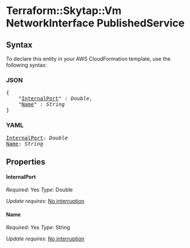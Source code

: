 # Terraform::Skytap::Vm NetworkInterface PublishedService

## Syntax

To declare this entity in your AWS CloudFormation template, use the following syntax:

### JSON

<pre>
{
    "<a href="#internalport" title="InternalPort">InternalPort</a>" : <i>Double</i>,
    "<a href="#name" title="Name">Name</a>" : <i>String</i>
}
</pre>

### YAML

<pre>
<a href="#internalport" title="InternalPort">InternalPort</a>: <i>Double</i>
<a href="#name" title="Name">Name</a>: <i>String</i>
</pre>

## Properties

#### InternalPort

_Required_: Yes
_Type_: Double

_Update requires_: [No interruption](https://docs.aws.amazon.com/AWSCloudFormation/latest/UserGuide/using-cfn-updating-stacks-update-behaviors.html#update-no-interrupt)

#### Name

_Required_: Yes
_Type_: String

_Update requires_: [No interruption](https://docs.aws.amazon.com/AWSCloudFormation/latest/UserGuide/using-cfn-updating-stacks-update-behaviors.html#update-no-interrupt)

